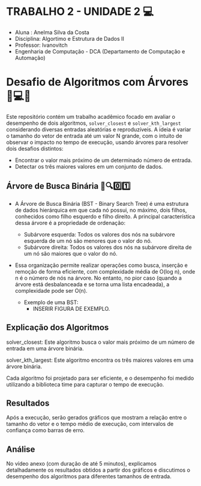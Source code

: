# TRABALHO 2 - UNIDADE 2 💻

- Aluna : Anelma Silva da Costa
- Disciplina: Algortimo e Estrutura de Dados II
- Professor: Ivanovitch
- Engenharia de Computação - DCA (Departamento de Computação e Automação)
  
# Desafio de Algoritmos com Árvores 🌳💻🤯

Este repositório contém um trabalho acadêmico focado em avaliar o desempenho de dois algoritmos, `solver_closest` e `solver_kth_largest` considerando diversas entradas aleatórias e reproduzíveis. A ideia é variar o tamanho do vetor de entrada até um valor N grande, com o intuito de observar o impacto no tempo de execução, usando árvores para resolver dois desafios distintos:

- Encontrar o valor mais próximo de um determinado número de entrada.
- Detectar os três maiores valores em um conjunto de dados.

## Árvore de Busca Binária 🌳🔍0️⃣1️⃣

- A Árvore de Busca Binária (BST - Binary Search Tree) é uma estrutura de dados hierárquica em que cada nó possui, no máximo, dois filhos, conhecidos como filho esquerdo e filho direito. A principal característica dessa árvore é a propriedade de ordenação:

  - Subárvore esquerda: Todos os valores dos nós na subárvore esquerda de um nó são menores que o valor do nó.
  - Subárvore direita: Todos os valores dos nós na subárvore direita de um nó são maiores que o valor do nó.
    
- Essa organização permite realizar operações como busca, inserção e remoção de forma eficiente, com complexidade média de O(log n), onde n é o número de nós na árvore. No entanto, no pior caso (quando a árvore está desbalanceada e se torna uma lista encadeada), a complexidade pode ser O(n).
    - Exemplo de uma BST:
        - INSERIR FIGURA DE EXEMPLO.


## Explicação dos Algoritmos

solver_closest: Este algoritmo busca o valor mais próximo de um número de entrada em uma árvore binária.

solver_kth_largest: Este algoritmo encontra os três maiores valores em uma árvore binária.

Cada algoritmo foi projetado para ser eficiente, e o desempenho foi medido utilizando a biblioteca time para capturar o tempo de execução.

## Resultados

Após a execução, serão gerados gráficos que mostram a relação entre o tamanho do vetor e o tempo médio de execução, com intervalos de confiança como barras de erro.

## Análise

No vídeo anexo (com duração de até 5 minutos), explicamos detalhadamente os resultados obtidos a partir dos gráficos e discutimos o desempenho dos algoritmos para diferentes tamanhos de entrada.
